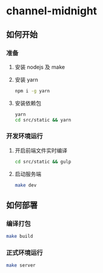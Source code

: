 # channel-midnight

## 如何开始
### 准备
1. 安装 nodejs 及 make
2. 安装 yarn

	```sh
	npm i -g yarn
	```

3. 安装依赖包

	```sh
	yarn
	cd src/static && yarn
	```

### 开发环境运行
1. 开启前端文件实时编译

	```sh
	cd src/static && gulp
	```

2. 启动服务端

	```sh
	make dev
	```

## 如何部署
### 编译打包
```sh
make build
```

### 正式环境运行
```sh
make server
```
